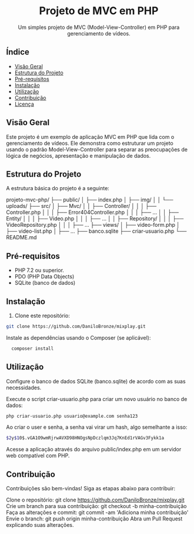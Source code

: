 <div align="center">
  <h1>Projeto de MVC em PHP</h1>
  <p>Um simples projeto de MVC (Model-View-Controller) em PHP para gerenciamento de vídeos.</p>
</div>

## Índice

- [Visão Geral](#visão-geral)
- [Estrutura do Projeto](#estrutura-do-projeto)
- [Pré-requisitos](#pré-requisitos)
- [Instalação](#instalação)
- [Utilização](#utilização)
- [Contribuição](#contribuição)
- [Licença](#licença)

## Visão Geral

Este projeto é um exemplo de aplicação MVC em PHP que lida com o gerenciamento de vídeos. Ele demonstra como estruturar um projeto usando o padrão Model-View-Controller para separar as preocupações de lógica de negócios, apresentação e manipulação de dados.

## Estrutura do Projeto

A estrutura básica do projeto é a seguinte:

projeto-mvc-php/
├── public/
│ ├── index.php
│ ├── img/
│ │ └── uploads/
├── src/
│ ├── Mvc/
│ │ ├── Controller/
│ │ │ ├── Controller.php
│ │ │ ├── Error404Controller.php
│ │ │ ├── ...
│ │ ├── Entity/
│ │ │ ├── Video.php
│ │ │ ├── ...
│ │ ├── Repository/
│ │ │ ├── VideoRepository.php
│ │ │ ├── ...
├── views/
│ ├── video-form.php
│ ├── video-list.php
│ ├── ...
├── banco.sqlite
├── criar-usuario.php
└── README.md

## Pré-requisitos

- PHP 7.2 ou superior.
- PDO (PHP Data Objects)
- SQLite (banco de dados)

## Instalação

1. Clone este repositório:

```bash
git clone https://github.com/DaniloBronze/mixplay.git
```

Instale as dependências usando o Composer (se aplicável):
```bash
  composer install
```

## Utilização

Configure o banco de dados SQLite (banco.sqlite) de acordo com as suas necessidades.

Execute o script criar-usuario.php para criar um novo usuário no banco de dados:
```bash
php criar-usuario.php usuario@example.com senha123
```
Ao criar o user e senha, a senha vai virar um hash, algo semelhante a isso:

```bash
$2y$10$.vGA1O9wmRjrwAVXD98HNOgsNpDczlqm3Jq7KnEd1rVAGv3Fykk1a
```

Acesse a aplicação através do arquivo public/index.php em um servidor web compatível com PHP.

## Contribuição
Contribuições são bem-vindas! Siga as etapas abaixo para contribuir:

Clone o repositório: git clone https://github.com/DaniloBronze/mixplay.git
Crie um branch para sua contribuição: git checkout -b minha-contribuição
Faça as alterações e commit: git commit -am 'Adiciona minha contribuição'
Envie o branch: git push origin minha-contribuição
Abra um Pull Request explicando suas alterações.

   
